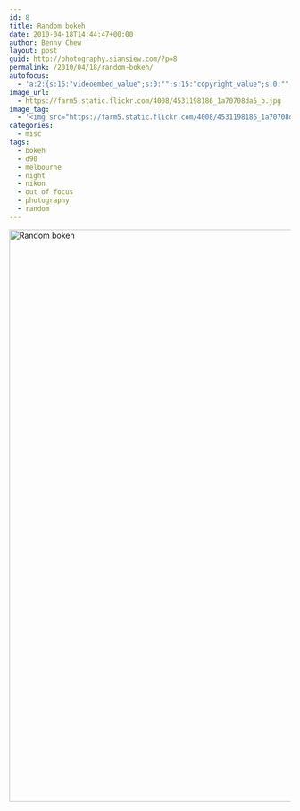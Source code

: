 ```yaml
---
id: 8
title: Random bokeh
date: 2010-04-18T14:44:47+00:00
author: Benny Chew
layout: post
guid: http://photography.siansiew.com/?p=8
permalink: /2010/04/18/random-bokeh/
autofocus:
  - 'a:2:{s:16:"videoembed_value";s:0:"";s:15:"copyright_value";s:0:"";}'
image_url:
  - https://farm5.static.flickr.com/4008/4531198186_1a70708da5_b.jpg
image_tag:
  - '<img src="https://farm5.static.flickr.com/4008/4531198186_1a70708da5_b.jpg" />'
categories:
  - misc
tags:
  - bokeh
  - d90
  - melbourne
  - night
  - nikon
  - out of focus
  - photography
  - random
---
```

<a href="https://farm5.static.flickr.com/4008/4531198186_1a70708da5_b.jpg" title="Random bokeh by siansiew, on Flickr" rel="lightbox"><img src="https://farm5.static.flickr.com/4008/4531198186_1a70708da5_b.jpg" width="680" height="1024" alt="Random bokeh" /></a>
